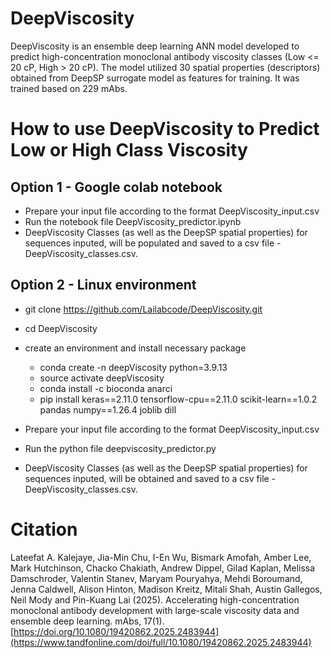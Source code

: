 # DeepViscosity
DeepViscosity is an ensemble deep learning ANN model developed to predict high-concentration monoclonal antibody viscosity classes (Low <= 20 cP, High > 20 cP). The model utilized 30 spatial properties (descriptors) obtained from DeepSP surrogate model as features for training. It was trained based on 229 mAbs.

# How to use DeepViscosity to Predict Low or High Class Viscosity

## Option 1 - Google colab notebook
- Prepare your input file according to the format DeepViscosity_input.csv
- Run the notebook file DeepViscosity_predictor.ipynb
- DeepViscosity Classes (as well as the DeepSP spatial properties) for sequences inputed, will be populated and saved to a csv file - DeepViscosity_classes.csv.

## Option 2 - Linux environment 
- git clone https://github.com/Lailabcode/DeepViscosity.git
- cd DeepViscosity
- create an environment and install necessary package
	- conda create -n deepViscosity python=3.9.13
	- source activate deepViscosity
	- conda install -c bioconda anarci
	- pip install keras==2.11.0 tensorflow-cpu==2.11.0 scikit-learn==1.0.2 pandas numpy==1.26.4 joblib dill

- Prepare your input file according to the format DeepViscosity_input.csv
- Run the python file deepviscosity_predictor.py
- DeepViscosity Classes (as well as the DeepSP spatial properties) for sequences inputed, will be obtained and saved to a csv file - DeepViscosity_classes.csv.

# Citation
Lateefat A. Kalejaye, Jia-Min Chu, I-En Wu, Bismark Amofah, Amber Lee, Mark Hutchinson, Chacko Chakiath, Andrew Dippel, Gilad Kaplan, Melissa Damschroder, Valentin Stanev, Maryam Pouryahya, Mehdi Boroumand, Jenna Caldwell, Alison Hinton, Madison Kreitz, Mitali Shah, Austin Gallegos, Neil Mody and Pin-Kuang Lai (2025). Accelerating high-concentration monoclonal antibody development with large-scale viscosity data and ensemble deep learning. mAbs, 17(1). [https://doi.org/10.1080/19420862.2025.2483944](https://www.tandfonline.com/doi/full/10.1080/19420862.2025.2483944)
